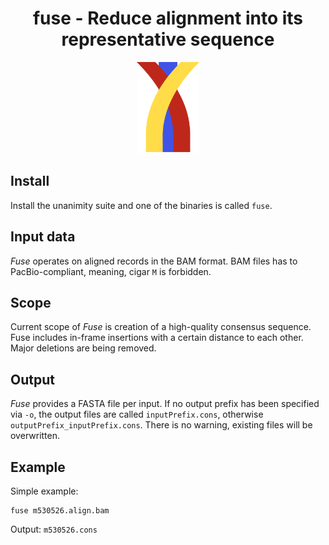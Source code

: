 <h1 align="center">
    fuse - Reduce alignment into its representative sequence
</h1>

<p align="center">
  <img src="img/fuse.png" alt="Logo of Fuse" width="100px"/>
</p>

## Install
Install the unanimity suite and one of the binaries is called `fuse`.

## Input data
*Fuse* operates on aligned records in the BAM format.
BAM files has to PacBio-compliant, meaning, cigar `M` is forbidden.

## Scope
Current scope of *Fuse* is creation of a high-quality consensus sequence.
Fuse includes in-frame insertions with a certain distance to each other.
Major deletions are being removed.

## Output
*Fuse* provides a FASTA file per input. If no output prefix has been specified
via `-o`, the output files are called `inputPrefix.cons`, otherwise
`outputPrefix_inputPrefix.cons`. There is no warning, existing files will be
overwritten.

## Example
Simple example:
```
fuse m530526.align.bam
```

Output: `m530526.cons`